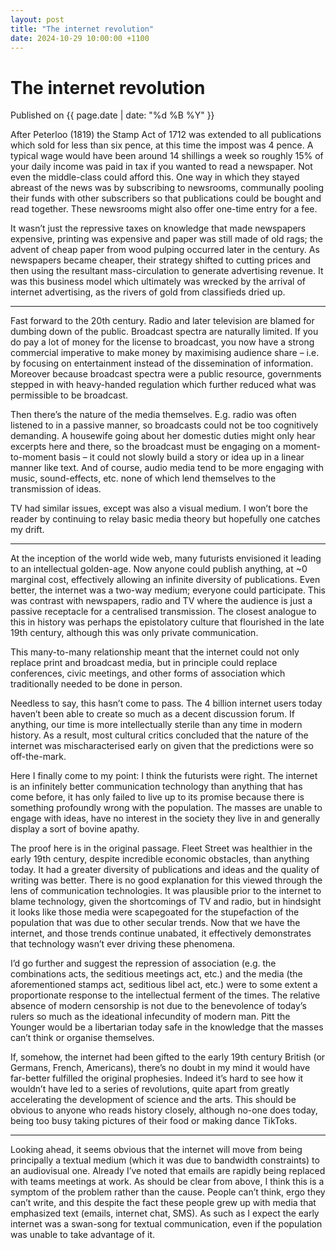 ```yaml
---
layout: post
title: "The internet revolution"
date: 2024-10-29 10:00:00 +1100
---
```


# The internet revolution

<span class="publish-date"> Published on  {{ page.date | date: "%d %B %Y" }}

After Peterloo (1819) the Stamp Act of 1712 was extended to all publications which sold for less than six pence, at this time the impost was 4 pence. A typical wage would have been around 14 shillings a week so roughly 15% of your daily income was paid in tax if you wanted to read a newspaper. Not even the middle-class could afford this. One way in which they stayed abreast of the news was by subscribing to newsrooms, communally pooling their funds with other subscribers so that publications could be bought and read together. These newsrooms might also offer one-time entry for a fee.

It wasn’t just the repressive taxes on knowledge that made newspapers expensive, printing was expensive and paper was still made of old rags; the advent of cheap paper from wood pulping occurred later in the century. As newspapers became cheaper, their strategy shifted to cutting prices and then using the resultant mass-circulation to generate advertising revenue. It was this business model which ultimately was wrecked by the arrival of internet advertising, as the rivers of gold from classifieds dried up.

***

Fast forward to the 20th century. Radio and later television are blamed for dumbing down of the public. Broadcast spectra are naturally limited. If you do pay a lot of money for the license to broadcast, you now have a strong commercial imperative to make money by maximising audience share – i.e. by focusing on entertainment instead of the dissemination of information. Moreover because broadcast spectra were a public resource, governments stepped in with heavy-handed regulation which further reduced what was permissible to be broadcast. 

Then there’s the nature of the media themselves. E.g. radio was often listened to in a passive manner, so broadcasts could not be too cognitively demanding. A housewife going about her domestic duties might only hear excerpts here and there, so the broadcast must be engaging on a moment-to-moment basis – it could not slowly build a story or idea up in a linear manner like text. And of course, audio media tend to be more engaging with music, sound-effects, etc. none of which lend themselves to the transmission of ideas.

TV had similar issues, except was also a visual medium. I won’t bore the reader by continuing to relay basic media theory but hopefully one catches my drift.

***

At the inception of the world wide web, many futurists envisioned it leading to an intellectual golden-age. Now anyone could publish anything, at ~0 marginal cost, effectively allowing an infinite diversity of publications. Even better, the internet was a two-way medium; everyone could participate. This was contrast with newspapers, radio and TV where the audience is just a passive receptacle for a centralised transmission. The closest analogue to this in history was perhaps the epistolatory culture that flourished in the late 19th century, although this was only private communication. 

This many-to-many relationship meant that the internet could not only replace print and broadcast media, but in principle could replace conferences, civic meetings, and other forms of association which traditionally needed to be done in person. 

Needless to say, this hasn’t come to pass. The 4 billion internet users today haven’t been able to create so much as a decent discussion forum. If anything, our time is more intellectually sterile than any time in modern history. As a result, most cultural critics concluded that the nature of the internet was mischaracterised early on given that the predictions were so off-the-mark.

Here I finally come to my point: I think the futurists were right. The internet is an infinitely better communication technology than anything that has come before, it has only failed to live up to its promise because there is something profoundly wrong with the population. The masses are unable to engage with ideas, have no interest in the society they live in and generally display a sort of bovine apathy.

The proof here is in the original passage. Fleet Street was healthier in the early 19th century, despite incredible economic obstacles, than anything today. It had a greater diversity of publications and ideas and the quality of writing was better. There is no good explanation for this viewed through the lens of communication technologies. It was plausible prior to the internet to blame technology, given the shortcomings of TV and radio, but in hindsight it looks like those media were scapegoated for the stupefaction of the population that was due to other secular trends. Now that we have the internet, and those trends continue unabated, it effectively demonstrates that technology wasn’t ever driving these phenomena.

I’d go further and suggest the repression of association (e.g. the combinations acts, the seditious meetings act, etc.) and the media (the aforementioned stamps act, seditious libel act, etc.) were to some extent a proportionate response to the intellectual ferment of the times. The relative absence of modern censorship is not due to the benevolence of today’s rulers so much as the ideational infecundity of modern man. Pitt the Younger would be a libertarian today safe in the knowledge that the masses can’t think or organise themselves.

If, somehow, the internet had been gifted to the early 19th century British (or Germans, French, Americans), there’s no doubt in my mind it would have far-better fulfilled the original prophesies. Indeed it’s hard to see how it wouldn’t have led to a series of revolutions, quite apart from greatly accelerating the development of science and the arts. This should be obvious to anyone who reads history closely, although no-one does today, being too busy taking pictures of their food or making dance TikToks. 

*** 

Looking ahead, it seems obvious that the internet will move from being principally a textual medium (which it was due to bandwidth constraints) to an audiovisual one. Already I’ve noted that emails are rapidly being replaced with teams meetings at work. As should be clear from above, I think this is a symptom of the problem rather than the cause. People can’t think, ergo they can’t write, and this despite the fact these people grew up with media that emphasized text (emails, internet chat, SMS). As such as I expect the early internet was a swan-song for textual communication, even if the population was unable to take advantage of it. 
